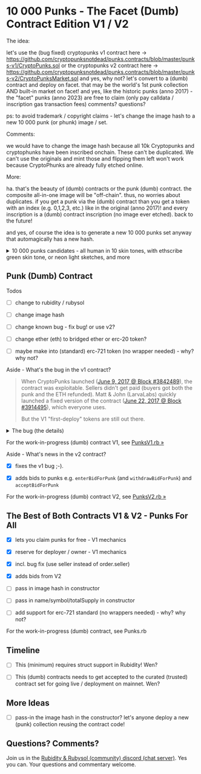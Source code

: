 # 10 000 Punks - The Facet (Dumb) Contract Edition V1 / V2


The idea:

let's use the (bug fixed) cryptopunks v1 contract here -> https://github.com/cryptopunksnotdead/punks.contracts/blob/master/punks-v1/CryptoPunks.sol 
or the cryptopunks v2 contract here -> https://github.com/cryptopunksnotdead/punks.contracts/blob/master/punks-v2/CryptoPunksMarket.sol
and yes, why not?  let's convert to a (dumb) contract and deploy on facet.   that may be  the world's 1st punk collection AND built-in market on facet! and yes, like the historic punks (anno 2017) - the "facet" punks (anno 2023)  are free to claim (only pay calldata / inscription gas transaction fees)  comments? questions? 

ps: to avoid trademark / copyright claims - let's change the image hash to a new 10 000 punk (or phunk) image / set. 


Comments:

we would have to change the image hash because all 10k Cryptopunks and cryptophunks have been inscribed onchain. These can't be duplicated. We can't use the originals and mint those and flipping them left won't work because CryptoPhunks are already fully etched online. 


More:

ha. that's the beauty of (dumb) contracts or the punk (dumb) contract.  the composite all-in-one image will be "off-chain".  thus, no worries about duplicates.  if you get a punk via the (dumb) contract than you get a token with an index (e.g. 0,1,2,3, etc.) like in the original (anno 2017)!  and every inscription is a (dumb) contract inscription (no image ever etched). back to the future! 

and yes, of course the idea is to generate a new 10 000 punks set anyway
that automagically has a new hash.  


<details>
<summary markdown="1">10 000 punks candidates - all human in 10 skin tones, with ethscribe green skin tone, or neon light sketches, and more</summary>

i have done many (new!) 10 000 punk series already.  a great candidate might be the human series with 10 skin tones (using the google skin tone research sponsored dr. ellis monk skin tones  - see https://skintone.google/ ) and the script to generate all 10 000 (human) punks (no aliens, zombies, apes) -> 
https://github.com/cryptopunksnotdead/punks.sandbox/blob/master/humans/generate_10000.rb
  and here's an image preview of the first two hundred  

![](https://github.com/cryptopunksnotdead/punks.sandbox/raw/master/humans/i/humans_preview.png
)

or maybe using an ethscribe neon (ethscribe) green skin tone ;-) -> 

![](https://github.com/ordinalpunks/ordinalpunks.sandbox/raw/master/ethscribes/i/ethscribes.png)

or maybe using a neon effect on a black & white sketch  - the (bitcon) orange preview here to be changed to green ;-) -> 

![](https://github.com/ordinalpunks/ordinalpunks.sandbox/raw/master/neon/i/neons.png)   


anyways, for sure no 1:1 copy or a reshuffle or left-right flip. 

</details>




## Punk (Dumb) Contract

Todos

- [ ] change to rubidity / rubysol
- [ ] change image hash
- [ ] change known bug  - fix bug! or use v2?
- [ ] change ether (eth) to bridged ether or erc-20 token?
- [ ] maybe make into (standard) erc-721 token  (no wrapper needed) - why? why not?



Aside - What's the bug in the v1 contract?

> When CryptoPunks launched ([June 9, 2017 @ Block #3842489](https://etherscan.io/address/0x6Ba6f2207e343923BA692e5Cae646Fb0F566DB8D)), the contract was exploitable. 
> Sellers didn't get paid (buyers got both the punk and the ETH refunded).
> Matt & John (LarvaLabs) quickly launched 
> a fixed version of the contract ([June 22, 2017 @ Block #3914495](https://etherscan.io/address/0xb47e3cd837ddf8e4c57f05d70ab865de6e193bbb)), 
> which everyone uses.
>
> But the V1 "first-deploy" tokens are still out there.
>

<details>
<summary markdown="1">The bug (the details)</summary> 

> The bug:
>
> Inside the `buyPunk` function the line that 
> executes the function `punkNoLongerForSale(punkIndex)` 
> deserves some attention: 
>
> It updates the `punksOfferedForSale` array by its new values, 
> which seem to be legit: the position belonging 
> to the acquired Punk with index `punkIndex` gets reassigned 
> with the new Offfer: the punk is now no longer for sale, 
> it obtains now the address of the sender `msg.sender` as its owner, 
> and since it is no longer for sale, the minValue can be set to zero.
>
> Lets find the bug: Actually, things go wrong in `punkNoLongerForSale(punkIndex)`. Why?!
>
> We request a withdrawal for `offer.seller`. 
> And actually `offer.seller` is the seller field of offer
> and offer is a reference to `punksOfferedForSale[punkIndex]`.
> But we reassigned `punksOfferedForSale[punkIndex]` in `punkNoLongerForSale`
> with the value: `punksOfferedForSale[punkIndex] = Offer(false, punkIndex, msg.sender, 0, 0x0)`,
> hence `offer.sender` had already been overwritten by the address `msg.sender`, 
> so finally the Contract authorizes a withdrawal 
> to the senders (=buyers) address instead to the sellers address! 
>
> The underlying reason why this happened, is that by design Solidity 
> doesn't assign structs by values but by reference.

It's easier to understand if you see the code "unrolled" like this:

``` solidity
function buyPunk(uint punkIndex) {

   Offer offer = punksOfferedForSale[punkIndex];
   //...

   // unroll call to punkNoLongerForSale(punkIndex)
     punksOfferedForSale[punkIndex].isForSale  = false;
     punksOfferedForSale[punkIndex].punkIndex  = punkIndex;
     punksOfferedForSale[punkIndex].seller     = msg.sender;  // bug !!!!
     punksOfferedForSale[punkIndex].minValue   = 0; 
     punksOfferedForSale[punkIndex].onlySellTo = 0x0;

   // bug - offser.seller is changed to msg.sender (= buyer!) 
   pendingWithdrawals[offer.seller] += msg.value;
   //...
}
```

</details>



For the work-in-progress (dumb) contract V1, see [PunksV1.rb »](PunksV1.rb)


Aside - What's news in the v2 contract?

- [x] fixes the v1 bug ;-).
- [x] adds bids to punks e.g. `enterBidForPunk` (and `withdrawBidForPunk`) and `acceptBidForPunk`


For the work-in-progress (dumb) contract V2, see [PunksV2.rb »](PunksV2.rb)



## The Best of Both Contracts V1 & V2  - Punks For All

- [x] lets you claim punks for free - V1 mechanics
- [x] reserve for deployer / owner - V1 mechanics
- [x] incl. bug fix (use seller instead of order.seller) 
- [x] adds bids from V2
- [ ] pass in image hash in constructor
- [ ] pass in name/symbol/totalSupply in constructor
- [ ] add support for erc-721 standard (no wrappers needed) - why? why not?


For the work-in-progress (dumb) contract, see Punks.rb




## Timeline

- [ ] This (minimum) requires struct support in Rubidity! Wen?
- [ ] This (dumb) contracts needs to get accepted to the curated (trusted) contract set for going live / deployment on mainnet. Wen? 



## More Ideas

- [ ]  pass-in the image hash in the constructor? let's anyone deploy a new (punk) collection reusing the contract code!








## Questions? Comments?

Join us in the [Rubidity & Rubysol (community) discord (chat server)](https://discord.gg/3JRnDUap6y). Yes you can.
Your questions and commentary welcome.
